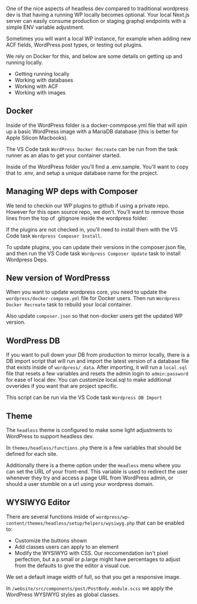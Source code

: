 One of the nice aspects of headless dev compared to traditional wordpress dev is that having a running WP locally becomes optional. Your local Next.js server can easily consume production or staging graphql endpoints with a simple ENV variable adjustment.

Sometimes you will want a local WP instance, for example when adding new ACF fields, WordPress post types, or testing out plugins.

We rely on Docker for this, and below are some details on getting up and running locally.

- Getting running locally
- Working with databases
- Working with ACF
- Working with images

## Docker

Inside of the WordPress folder is a docker-commpose.yml file that will spin up a basic WordPress image with a MariaDB database (this is better for Apple Silicon Macbooks).

The VS Code task `WordPress Docker Recreate` can be run from the task runner as an alias to get your container started.

Inside of the WordPress folder you'll find a .env.sample. You'll want to copy that to .env, and setup a unique database name for the project.

## Managing WP deps with Composer

We tend to checkin our WP plugins to github if using a private repo. However for this open source repo, we don't. You'll want to remove those lines from the top of .gitignore inside the wordpress folder.

If the plugins are not checked in, you'll need to install them with the VS Code task `Wordpress Composer Install`.

To update plugins, you can update their versions in the composer.json file, and then run the VS Code task `Wordpress Composer Update` task to install Wordpress Deps.

## New version of WordPresss

When you want to update wordpress core, you need to update the `wordpress/docker-compose.yml` file for Docker users. Then run `Wordpress Docker Recreate` task to rebuild your local container.

Also update `composer.json` so that non-docker users get the updated WP version.

## WordPress DB

If you want to pull down your DB from production to mirror locally, there is a DB import script that will run and import the latest version of a database file that exists inside of `wordpress/_data`. After importing, it will run a `local.sql` file that resets a few variables and resets the admin login to `admin:password` for ease of local dev. You can customize local.sql to make additional ovverides if you want that are project specific.

This script can be run via the VS Code task `Wordpress DB Import`

## Theme

The `headless` theme is configured to make some light adjustments to WordPress to support headless dev.

In `themes/headless/functions.php` there is a few variables that should be defined for each site.

Additionally there is a theme option under the `Headless` menu where you can set the URL of your front-end. This variable is used to redirect the user whenever they try and access a page URL from WordPress admin, or should a user stumble on a url using your wordpress domain.

## WYSIWYG Editor

There are several functions inside of `wordpress/wp-content/themes/headless/setup/helpers/wysiwyg.php` that can be enabled to:

- Customize the buttons shown
- Add classes users can apply to an element
- Modify the WYSIWYG with CSS. Our reccomendation isn't pixel perfection, but a p.small or p.large might have percentages to adjust from the defaults to give the editor a visual cue.

We set a default image width of full, so that you get a responsive image.

In `/website/src/components/post/PostBody.module.scss` we apply the WordPress WYSIWYG styles as global classes.
